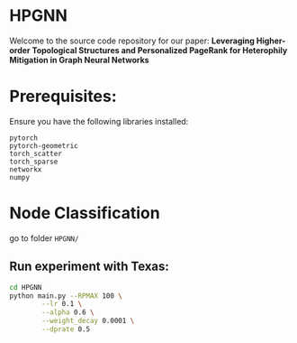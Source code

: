 # HPGNN

Welcome to the source code repository for our paper: **Leveraging Higher-order Topological Structures and Personalized PageRank for Heterophily Mitigation in Graph Neural Networks**





# Prerequisites:
Ensure you have the following libraries installed:
```
pytorch
pytorch-geometric
torch_scatter
torch_sparse
networkx
numpy
```
#  Node Classification 
go to folder `HPGNN/`

## Run experiment with Texas:


```sh
cd HPGNN
python main.py --RPMAX 100 \
        --lr 0.1 \
        --alpha 0.6 \
        --weight_decay 0.0001 \
        --dprate 0.5
```

